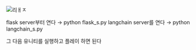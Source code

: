 
![리ㅐㅈ](https://github.com/user-attachments/assets/5b678224-e68a-441e-b695-a10db8462b4d)


flask server부터 연다 → python flask_s.py
langchain server를 연다 → python langchain_s.py

그 다음 유니티를 실행하고 플레이 하면 된다
